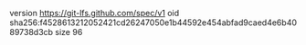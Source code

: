 version https://git-lfs.github.com/spec/v1
oid sha256:f4528613212052421cd26247050e1b44592e454abfad9caed4e6b4089738d3cb
size 96
